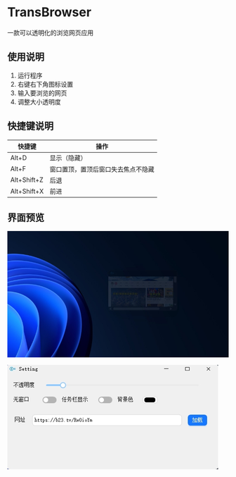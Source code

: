 # TransBrowser
一款可以透明化的浏览网页应用



## 使用说明

1. 运行程序
2. 右键右下角图标设置
3. 输入要浏览的网页
4. 调整大小透明度


## 快捷键说明

| 快捷键 | 操作|
| --- | --- | 
|  Alt+D|  显示（隐藏）|  
|  Alt+F|  窗口置顶，置顶后窗口失去焦点不隐藏|  
|  Alt+Shift+Z|  后退|  
|  Alt+Shift+X|  前进|  

## 界面预览
![image](preview/main.png)

![image](preview/setting.png)